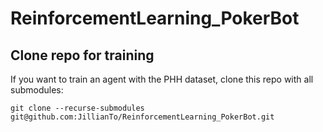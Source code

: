 # ReinforcementLearning_PokerBot

## Clone repo for training

If you want to train an agent with the PHH dataset, clone this repo with all submodules:

```
git clone --recurse-submodules git@github.com:JillianTo/ReinforcementLearning_PokerBot.git
```
